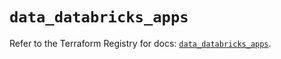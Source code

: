 # `data_databricks_apps`

Refer to the Terraform Registry for docs: [`data_databricks_apps`](https://registry.terraform.io/providers/databricks/databricks/1.69.0/docs/data-sources/apps).
